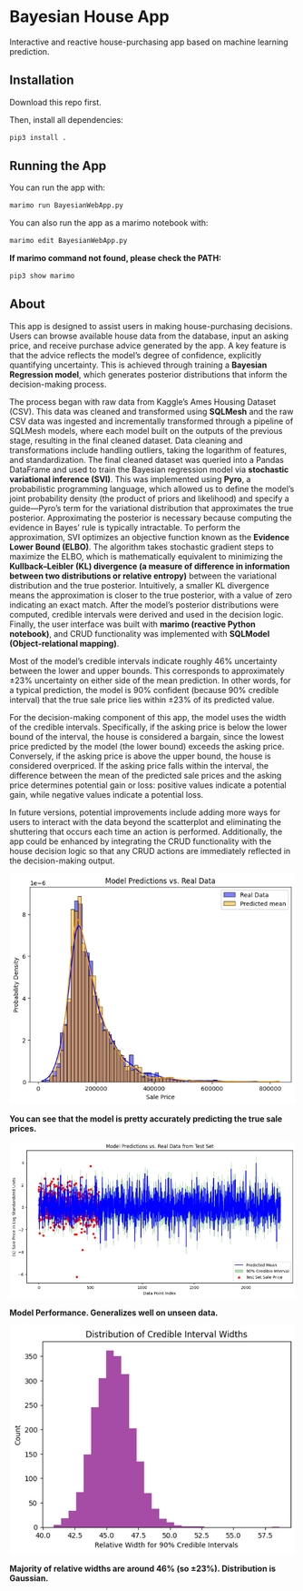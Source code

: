 # Bayesian House App
Interactive and reactive house-purchasing app based on machine learning prediction.

## Installation
Download this repo first.

Then, install all dependencies:

``` sh
pip3 install .
```

## Running the App
You can run the app with:
``` sh
marimo run BayesianWebApp.py
```

You can also run the app as a marimo notebook with:
``` sh
marimo edit BayesianWebApp.py
```
**If marimo command not found, please check the PATH:**
``` sh
pip3 show marimo
```

## About
This app is designed to assist users in making house-purchasing decisions. Users can browse available house data from the database, input an asking price, and receive purchase advice generated by the app. A key feature is that the advice reflects the model’s degree of confidence, explicitly quantifying uncertainty. This is achieved through training a **Bayesian Regression model**, which generates posterior distributions that inform the decision-making process.

The process began with raw data from Kaggle’s Ames Housing Dataset (CSV). This data was cleaned and transformed using **SQLMesh** and the raw CSV data was ingested and incrementally transformed through a pipeline of SQLMesh models, where each model built on the outputs of the previous stage, resulting in the final cleaned dataset. Data cleaning and transformations include handling outliers, taking the logarithm of features, and standardization. The final cleaned dataset was queried into a Pandas DataFrame and used to train the Bayesian regression model via **stochastic variational inference (SVI)**. This was implemented using **Pyro**, a probabilistic programming language, which allowed us to define the model’s joint probability density (the product of priors and likelihood) and specify a guide—Pyro’s term for the variational distribution that approximates the true posterior. Approximating the posterior is necessary because computing the evidence in Bayes’ rule is typically intractable. To perform the approximation, SVI optimizes an objective function known as the **Evidence Lower Bound (ELBO)**. The algorithm takes stochastic gradient steps to maximize the ELBO, which is mathematically equivalent to minimizing the **Kullback–Leibler (KL) divergence (a measure of difference in information between two distributions or relative entropy)** between the variational distribution and the true posterior. Intuitively, a smaller KL divergence means the approximation is closer to the true posterior, with a value of zero indicating an exact match. After the model’s posterior distributions were computed, credible intervals were derived and used in the decision logic. Finally, the user interface was built with **marimo (reactive Python notebook)**, and CRUD functionality was implemented with **SQLModel (Object-relational mapping)**.

Most of the model’s credible intervals indicate roughly 46% uncertainty between the lower and upper bounds. This corresponds to approximately ±23% uncertainty on either side of the mean prediction. In other words, for a typical prediction, the model is 90% confident (because 90% credible interval) that the true sale price lies within ±23% of its predicted value.

For the decision-making component of this app, the model uses the width of the credible intervals. Specifically, if the asking price is below the lower bound of the interval, the house is considered a bargain, since the lowest price predicted by the model (the lower bound) exceeds the asking price. Conversely, if the asking price is above the upper bound, the house is considered overpriced. If the asking price falls within the interval, the difference between the mean of the predicted sale prices and the asking price determines potential gain or loss: positive values indicate a potential gain, while negative values indicate a potential loss.

In future versions, potential improvements include adding more ways for users to interact with the data beyond the scatterplot and eliminating the shuttering that occurs each time an action is performed. Additionally, the app could be enhanced by integrating the CRUD functionality with the house decision logic so that any CRUD actions are immediately reflected in the decision-making output.



![alt text](images/Predicted_vs._True.png "Model Predictions vs. Real Data")

**You can see that the model is pretty accurately predicting the true sale prices.**


![alt text](images/Model_Performance_on_Test_Set.png "Model Performance on Unseen Data")

**Model Performance. Generalizes well on unseen data.**


![alt text](images/Relative_Widths.png "Credible Interval Widths")

**Majority of relative widths are around 46% (so ±23%). Distribution is Gaussian.**
